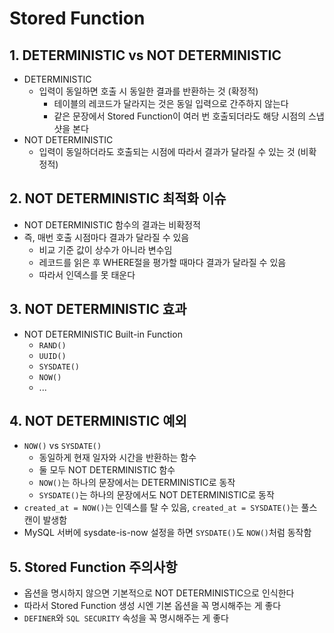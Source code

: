 # Stored Function

## 1. DETERMINISTIC vs NOT DETERMINISTIC
- DETERMINISTIC
  - 입력이 동일하면 호출 시 동일한 결과를 반환하는 것 (확정적)
    - 테이블의 레코드가 달라지는 것은 동일 입력으로 간주하지 않는다
    - 같은 문장에서 Stored Function이 여러 번 호출되더라도 해당 시점의 스냅샷을 본다
- NOT DETERMINISTIC
  - 입력이 동일하더라도 호출되는 시점에 따라서 결과가 달라질 수 있는 것 (비확정적)

## 2. NOT DETERMINISTIC 최적화 이슈
- NOT DETERMINISTIC 함수의 결과는 비확정적
- 즉, 매번 호출 시점마다 결과가 달라질 수 있음
  - 비교 기준 값이 상수가 아니라 변수임
  - 레코드를 읽은 후 WHERE절을 평가할 때마다 결과가 달라질 수 있음
  - 따라서 인덱스를 못 태운다

## 3. NOT DETERMINISTIC 효과
- NOT DETERMINISTIC Built-in Function
  - `RAND()`
  - `UUID()`
  - `SYSDATE()`
  - `NOW()`
  - ...

## 4. NOT DETERMINISTIC 예외
- `NOW()` vs `SYSDATE()`
  - 동일하게 현재 일자와 시간을 반환하는 함수
  - 둘 모두 NOT DETERMINISTIC 함수
  - `NOW()`는 하나의 문장에서는 DETERMINISTIC로 동작
  - `SYSDATE()`는 하나의 문장에서도 NOT DETERMINISTIC로 동작
- `created_at = NOW()`는 인덱스를 탈 수 있음, `created_at = SYSDATE()`는 풀스캔이 발생함
- MySQL 서버에 sysdate-is-now 설정을 하면 `SYSDATE()`도 `NOW()`처럼 동작함

## 5. Stored Function 주의사항
- 옵션을 명시하지 않으면 기본적으로 NOT DETERMINISTIC으로 인식한다
- 따라서 Stored Function 생성 시엔 기본 옵션을 꼭 명시해주는 게 좋다
- `DEFINER`와 `SQL SECURITY` 속성을 꼭 명시해주는 게 좋다
